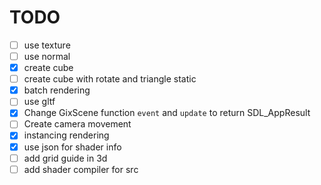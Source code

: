 # TODO

- [ ] use texture
- [ ] use normal
- [x] create cube
- [ ] create cube with rotate and triangle static
- [x] batch rendering
- [ ] use gltf
- [x] Change GixScene function `event` and `update` to return SDL_AppResult
- [ ] Create camera movement
- [x] instancing rendering
- [x] use json for shader info
- [ ] add grid guide in 3d
- [ ] add shader compiler for src
